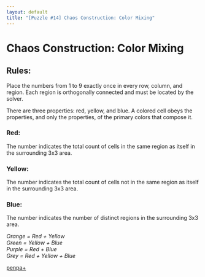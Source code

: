 ```yaml
---
layout: default
title: "[Puzzle #14] Chaos Construction: Color Mixing"
---
```


# Chaos Construction: Color Mixing

## Rules:

Place the numbers from 1 to 9 exactly once in every row, column, and region. Each region is orthogonally connected and must be located by the solver.

There are three properties: red, yellow, and blue. A colored cell obeys the properties, and only the properties, of the primary colors that compose it.

### Red: 
The number indicates the total count of cells in the same region as itself in the surrounding 3x3 area.

### Yellow: 
The number indicates the total count of cells not in the same region as itself in the surrounding 3x3 area.

### Blue: 
The number indicates the number of distinct regions in the surrounding 3x3 area. 

*Orange = Red + Yellow*\
*Green = Yellow + Blue*\
*Purple = Red + Blue*\
*Grey = Red + Yellow + Blue*

[penpa+](https://tinyurl.com/243wjns7)
